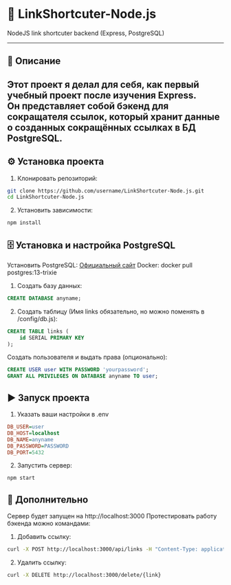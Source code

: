 # 🔗 LinkShortcuter-Node.js
NodeJS link shortcuter backend (Express, PostgreSQL)

---
## 📖 Описание
Этот проект я делал для себя, как первый учебный проект после изучения Express.  
Он представляет собой бэкенд для сокращателя ссылок, который хранит данные о созданных сокращённых ссылках в БД PostgreSQL.  
---

## ⚙️ Установка проекта

1. Клонировать репозиторий:
```bash
git clone https://github.com/username/LinkShortcuter-Node.js.git
cd LinkShortcuter-Node.js
```
2. Установить зависимости:
```bash
npm install
```
## 🗄 Установка и настройка PostgreSQL

Установить PostgreSQL:
[Официальный сайт](https://www.postgresql.org/download/)
Docker: docker pull postgres:13-trixie

1. Создать базу данных:
```sql
CREATE DATABASE anyname;
```

2. Создать таблицу (Имя links обязательно, но можно поменять в /config/db.js):
```sql
CREATE TABLE links (
    id SERIAL PRIMARY KEY
);
```

Создать пользователя и выдать права (опционально):
```sql
CREATE USER user WITH PASSWORD 'yourpassword';
GRANT ALL PRIVILEGES ON DATABASE anyname TO user;
```

## ▶️ Запуск проекта

1. Указать ваши настройки в .env 
```ini
DB_USER=user
DB_HOST=localhost
DB_NAME=anyname
DB_PASSWORD=PASSWORD
DB_PORT=5432
```
2. Запустить сервер:
```bash
npm start
```

## 🤺 Дополнительно

Сервер будет запущен на http://localhost:3000
Протестировать работу бэкенда можно командами:

1. Добавить ссылку: 
```bash
curl -X POST http://localhost:3000/api/links -H "Content-Type: application/json" -d "{\"redirect\":\"https://google.com\",\"owner\":\"test_user\"}"
```
2. Удалить ссылку:
```bash
curl -X DELETE http://localhost:3000/delete/{link}
```
